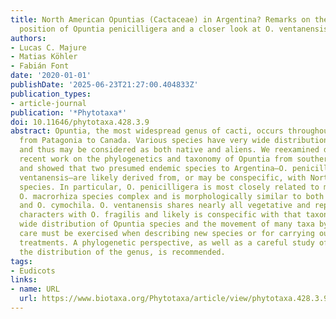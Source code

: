 ```yaml
---
title: North American Opuntias (Cactaceae) in Argentina? Remarks on the phylogenetic
  position of Opuntia penicilligera and a closer look at O. ventanensis
authors:
- Lucas C. Majure
- Matias Köhler
- Fabián Font
date: '2020-01-01'
publishDate: '2025-06-23T21:27:00.404833Z'
publication_types:
- article-journal
publication: '*Phytotaxa*'
doi: 10.11646/phytotaxa.428.3.9
abstract: Opuntia, the most widespread genus of cacti, occurs throughout the Americas
  from Patagonia to Canada. Various species have very wide distributions in the Americas,
  and thus may be considered as both native and aliens. We reexamined data based on
  recent work on the phylogenetics and taxonomy of Opuntia from southern S-America
  and showed that two presumed endemic species to Argentina—O. penicilligera and O.
  ventanensis—are likely derived from, or may be conspecific, with North American
  species. In particular, O. penicilligera is most closely related to members of the
  O. macrorhiza species complex and is morphologically similar to both O. macrorhiza
  and O. cymochila. O. ventanensis shares nearly all vegetative and reproductive morphological
  characters with O. fragilis and likely is conspecific with that taxon. Owed to the
  wide distribution of Opuntia species and the movement of many taxa by people, extra
  care must be exercised when describing new species or for carrying out taxonomic
  treatments. A phylogenetic perspective, as well as a careful study of species across
  the distribution of the genus, is recommended.
tags:
- Eudicots
links:
- name: URL
  url: https://www.biotaxa.org/Phytotaxa/article/view/phytotaxa.428.3.9
---
```

